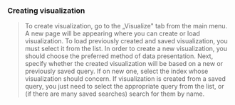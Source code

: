 ### Creating visualization

> To create visualization, go to the „Visualize" tab from the main menu.
> A new page will be appearing where you can create or load
> visualization. To load previously created and saved visualization, you
> must select it from the list. In order to create a new visualization,
> you should choose the preferred method of data presentation. Next,
> specify whether the created visualization will be based on a new or
> previously saved query. If on new one, select the index whose
> visualization should concern. If visualization is created from a saved
> query, you just need to select the appropriate query from the list, or
> (if there are many saved searches) search for them by name.
